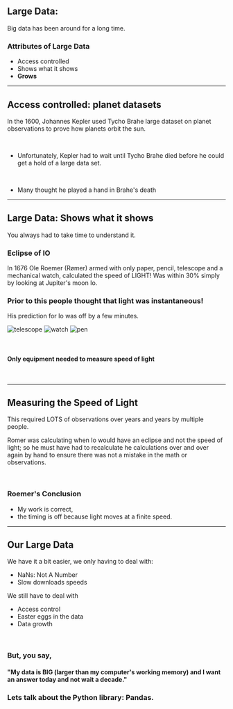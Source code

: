 ## Large Data: 

Big data has been around for a long time.

###  Attributes of Large Data

* Access controlled
* Shows what it shows
* <b>Grows</b>

---

## Access controlled: planet datasets

In the 1600, Johannes Kepler used Tycho Brahe large dataset on planet observations 
to prove how planets orbit the sun.  

<br/>

+ Unfortunately, Kepler had to wait until Tycho Brahe died before he could get a hold of a large data set.  
<br/>

+ Many thought he played a hand in Brahe's death

---

## Large Data: Shows what it shows

You always had to take time to understand it.

### Eclipse of IO

In 1676 Ole Roemer (Rømer) armed with only paper, pencil, telescope and 
a mechanical watch, calculated the speed of LIGHT! 
Was within 30% simply by looking at Jupiter's moon Io.  

### Prior to this people thought that light was instantaneous! 

His prediction for Io was off by a few minutes.

![telescope](./images/telescope.jpeg)
![watch](./images/watch.jpg)
![pen](./images/pen.jpeg)


 <br/>
 
#### Only equipment needed to measure speed of light
<br/>

---

## Measuring the Speed of Light

This required LOTS of observations over years and years by multiple people.  

Romer was calculating when Io would have an eclipse and not the speed of light; 
so he must have had to recalculate he calculations over and over again
by hand to ensure there was not a mistake in the math or observations.

<br/>

### Roemer's Conclusion

+ My work is correct, <br/>
+ the timing is off because light moves at a finite speed.  

---

## Our Large Data 

We have it a bit easier, we only having to deal with:

* NaNs: Not A Number
* Slow downloads speeds



We still have to deal with

* Access control
* Easter eggs in the data
* Data growth

<br/>

### But, you say,
#### "My data is BIG (larger than my computer's working memory) and I want an answer today and not wait a decade."

### Lets talk about the Python library: Pandas.